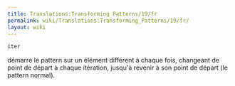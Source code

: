 ```yaml
---
title: Translations:Transforming Patterns/19/fr
permalink: wiki/Translations:Transforming_Patterns/19/fr/
layout: wiki
---
```


``` haskell
iter
```

démarre le pattern sur un élément différent à chaque fois, changeant de
point de départ à chaque itération, jusqu'à revenir à son point de
départ (le pattern normal).
